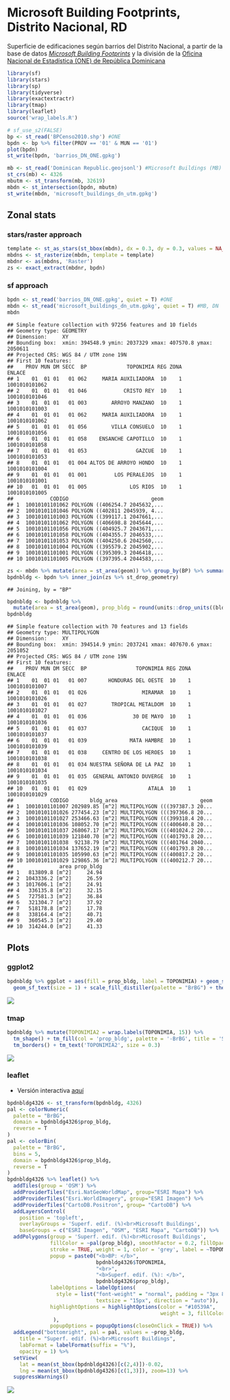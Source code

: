 Microsoft Building Footprints, Distrito Nacional, RD
================

Superficie de edificaciones según barrios del Distrito Nacional, a
partir de la base de datos [*Microsoft Building
Footprints*](https://www.microsoft.com/en-us/maps/building-footprints) y
la división de la [Oficina Nacional de Estadística (ONE) de República
Dominicana](https://www.one.gob.do/)

``` r
library(sf)
library(stars)
library(sp)
library(tidyverse)
library(exactextractr)
library(tmap)
library(leaflet)
source('wrap_labels.R')
```

``` r
# sf_use_s2(FALSE)
bp <- st_read('BPCenso2010.shp') #ONE
bpdn <- bp %>% filter(PROV == '01' & MUN == '01')
plot(bpdn)
st_write(bpdn, 'barrios_DN_ONE.gpkg')
```

``` r
mb <- st_read('Dominican Republic.geojsonl') #Microsoft Buildings (MB)
st_crs(mb) <- 4326
mbutm <- st_transform(mb, 32619)
mbdn <- st_intersection(bpdn, mbutm)
st_write(mbdn, 'microsoft_buildings_dn_utm.gpkg')
```

## Zonal stats

### stars/raster approach

``` r
template <- st_as_stars(st_bbox(mbdn), dx = 0.3, dy = 0.3, values = NA_real_)
mbdns <- st_rasterize(mbdn, template = template)
mbdnr <- as(mbdns, 'Raster')
zs <- exact_extract(mbdnr, bpdn)
```

### sf approach

``` r
bpdn <- st_read('barrios_DN_ONE.gpkg', quiet = T) #ONE
mbdn <- st_read('microsoft_buildings_dn_utm.gpkg', quiet = T) #MB, DN
mbdn
```

    ## Simple feature collection with 97256 features and 10 fields
    ## Geometry type: GEOMETRY
    ## Dimension:     XY
    ## Bounding box:  xmin: 394548.9 ymin: 2037329 xmax: 407570.8 ymax: 2050611
    ## Projected CRS: WGS 84 / UTM zone 19N
    ## First 10 features:
    ##    PROV MUN DM SECC  BP             TOPONIMIA REG ZONA        ENLACE
    ## 1    01  01 01   01 062     MARIA AUXILIADORA  10    1 1001010101062
    ## 2    01  01 01   01 046            CRISTO REY  10    1 1001010101046
    ## 3    01  01 01   01 003        ARROYO MANZANO  10    1 1001010101003
    ## 4    01  01 01   01 062     MARIA AUXILIADORA  10    1 1001010101062
    ## 5    01  01 01   01 056        VILLA CONSUELO  10    1 1001010101056
    ## 6    01  01 01   01 058    ENSANCHE CAPOTILLO  10    1 1001010101058
    ## 7    01  01 01   01 053                GAZCUE  10    1 1001010101053
    ## 8    01  01 01   01 004 ALTOS DE ARROYO HONDO  10    1 1001010101004
    ## 9    01  01 01   01 001         LOS PERALEJOS  10    1 1001010101001
    ## 10   01  01 01   01 005              LOS RIOS  10    1 1001010101005
    ##            CODIGO                           geom
    ## 1  10010101101062 POLYGON ((406254.7 2045632,...
    ## 2  10010101101046 POLYGON ((402811 2045939, 4...
    ## 3  10010101101003 POLYGON ((399117.1 2047661,...
    ## 4  10010101101062 POLYGON ((406698.8 2045644,...
    ## 5  10010101101056 POLYGON ((404925.7 2043671,...
    ## 6  10010101101058 POLYGON ((404355.7 2046533,...
    ## 7  10010101101053 POLYGON ((404250.6 2042560,...
    ## 8  10010101101004 POLYGON ((395579.2 2045902,...
    ## 9  10010101101001 POLYGON ((395309.3 2046418,...
    ## 10 10010101101005 POLYGON ((397395.4 2044583,...

``` r
zs <- mbdn %>% mutate(area = st_area(geom)) %>% group_by(BP) %>% summarise(bldg_area = sum(area))
bpdnbldg <- bpdn %>% inner_join(zs %>% st_drop_geometry)
```

    ## Joining, by = "BP"

``` r
bpdnbldg <- bpdnbldg %>%
  mutate(area = st_area(geom), prop_bldg = round(units::drop_units((bldg_area / area )*100), 2))
bpdnbldg
```

    ## Simple feature collection with 70 features and 13 fields
    ## Geometry type: MULTIPOLYGON
    ## Dimension:     XY
    ## Bounding box:  xmin: 394514.9 ymin: 2037241 xmax: 407670.6 ymax: 2051052
    ## Projected CRS: WGS 84 / UTM zone 19N
    ## First 10 features:
    ##    PROV MUN DM SECC  BP                TOPONIMIA REG ZONA        ENLACE
    ## 1    01  01 01   01 007       HONDURAS DEL OESTE  10    1 1001010101007
    ## 2    01  01 01   01 026                  MIRAMAR  10    1 1001010101026
    ## 3    01  01 01   01 027        TROPICAL METALDOM  10    1 1001010101027
    ## 4    01  01 01   01 036               30 DE MAYO  10    1 1001010101036
    ## 5    01  01 01   01 037                  CACIQUE  10    1 1001010101037
    ## 6    01  01 01   01 039              MATA HAMBRE  10    1 1001010101039
    ## 7    01  01 01   01 038     CENTRO DE LOS HEROES  10    1 1001010101038
    ## 8    01  01 01   01 034 NUESTRA SEÑORA DE LA PAZ  10    1 1001010101034
    ## 9    01  01 01   01 035  GENERAL ANTONIO DUVERGE  10    1 1001010101035
    ## 10   01  01 01   01 029                    ATALA  10    1 1001010101029
    ##            CODIGO       bldg_area                           geom
    ## 1  10010101101007 202989.85 [m^2] MULTIPOLYGON (((397387.3 20...
    ## 2  10010101101026 277454.23 [m^2] MULTIPOLYGON (((397366.8 20...
    ## 3  10010101101027 253466.63 [m^2] MULTIPOLYGON (((399318.4 20...
    ## 4  10010101101036 108052.70 [m^2] MULTIPOLYGON (((400640.8 20...
    ## 5  10010101101037 268067.17 [m^2] MULTIPOLYGON (((401024.2 20...
    ## 6  10010101101039 121840.70 [m^2] MULTIPOLYGON (((401793.8 20...
    ## 7  10010101101038  92138.79 [m^2] MULTIPOLYGON (((401764 2040...
    ## 8  10010101101034 137652.19 [m^2] MULTIPOLYGON (((401793.8 20...
    ## 9  10010101101035 105990.63 [m^2] MULTIPOLYGON (((400817.2 20...
    ## 10 10010101101029 129865.36 [m^2] MULTIPOLYGON (((400212.7 20...
    ##               area prop_bldg
    ## 1   813809.8 [m^2]     24.94
    ## 2  1043336.2 [m^2]     26.59
    ## 3  1017606.1 [m^2]     24.91
    ## 4   336135.8 [m^2]     32.15
    ## 5   727581.3 [m^2]     36.84
    ## 6   321304.7 [m^2]     37.92
    ## 7   518178.8 [m^2]     17.78
    ## 8   338164.4 [m^2]     40.71
    ## 9   360545.3 [m^2]     29.40
    ## 10  314244.0 [m^2]     41.33

## Plots

### ggplot2

``` r
bpdnbldg %>% ggplot + aes(fill = prop_bldg, label = TOPONIMIA) + geom_sf(lwd = 0.1) +
  geom_sf_text(size = 1) + scale_fill_distiller(palette = "BrBG") + theme_bw()
```

![](README_files/figure-gfm/unnamed-chunk-6-1.png)<!-- -->

### tmap

``` r
bpdnbldg %>% mutate(TOPONIMIA2 = wrap.labels(TOPONIMIA, 15)) %>%
  tm_shape() + tm_fill(col = 'prop_bldg', palette = '-BrBG', title = 'Superficie\nEdificaciones (%)') +
  tm_borders() + tm_text('TOPONIMIA2', size = 0.3)
```

![](README_files/figure-gfm/unnamed-chunk-7-1.png)<!-- -->

### leaflet

-   Versión interactiva
    [aquí](https://geofis.github.io/mbf-dn-rd/README.html)

``` r
bpdnbldg4326 <- st_transform(bpdnbldg, 4326)
pal <- colorNumeric(
  palette = "BrBG",
  domain = bpdnbldg4326$prop_bldg,
  reverse = T
)
pal <- colorBin(
  palette = "BrBG",
  bins = 5,
  domain = bpdnbldg4326$prop_bldg,
  reverse = T
)
bpdnbldg4326 %>% leaflet() %>% 
  addTiles(group = 'OSM') %>%
  addProviderTiles("Esri.NatGeoWorldMap", group="ESRI Mapa") %>%
  addProviderTiles("Esri.WorldImagery", group="ESRI Imagen") %>%
  addProviderTiles("CartoDB.Positron", group= "CartoDB") %>%
  addLayersControl(
    position = 'topleft',
    overlayGroups = 'Superf. edif. (%)<br>Microsoft Buildings',
    baseGroups = c("ESRI Imagen", "OSM", "ESRI Mapa", "CartoDB")) %>%
  addPolygons(group = 'Superf. edif. (%)<br>Microsoft Buildings',
              fillColor = ~pal(prop_bldg), smoothFactor = 0.2, fillOpacity = 0.75,
              stroke = TRUE, weight = 1, color = 'grey', label = ~TOPONIMIA,
              popup = paste0("<b>BP: </b>",
                             bpdnbldg4326$TOPONIMIA,
                             "<br>",
                             "<b>Superf. edif. (%): </b>",
                             bpdnbldg4326$prop_bldg),
              labelOptions = labelOptions(
                style = list("font-weight" = "normal", padding = "3px 8px",
                             textsize = "15px", direction = "auto")),
              highlightOptions = highlightOptions(color = "#10539A",
                                                  weight = 3, fillColor = NA
               ),
              popupOptions = popupOptions(closeOnClick = TRUE)) %>% 
  addLegend("bottomright", pal = pal, values = ~prop_bldg,
    title = "Superf. edif. (%)<br>Microsoft Buildings",
    labFormat = labelFormat(suffix = "%"),
    opacity = 1) %>% 
  setView(
    lat = mean(st_bbox(bpdnbldg4326)[c(2,4)])-0.02,
    lng = mean(st_bbox(bpdnbldg4326)[c(1,3)]), zoom=13) %>% 
  suppressWarnings()
```

![](README_files/figure-gfm/unnamed-chunk-8-1.png)<!-- -->
